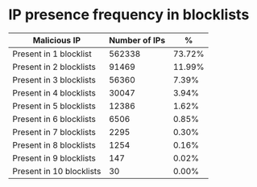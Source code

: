 # IP presence frequency in blocklists
| Malicious IP | Number of IPs | % |
|----|----|----|
| Present in 1 blocklist | 562338 | 73.72% |
| Present in 2 blocklists | 91469 | 11.99% |
| Present in 3 blocklists | 56360 | 7.39% |
| Present in 4 blocklists | 30047 | 3.94% |
| Present in 5 blocklists | 12386 | 1.62% |
| Present in 6 blocklists | 6506 | 0.85% |
| Present in 7 blocklists | 2295 | 0.30% |
| Present in 8 blocklists | 1254 | 0.16% |
| Present in 9 blocklists | 147 | 0.02% |
| Present in 10 blocklists | 30 | 0.00% |
